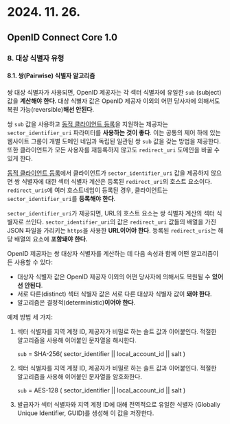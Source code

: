 # 2024. 11. 26.

## OpenID Connect Core 1.0

### 8. 대상 식별자 유형

#### 8.1. 쌍(Pairwise) 식별자 알고리즘

쌍 대상 식별자가 사용되면, OpenID 제공자는 각 섹터 식별자에 유일한 `sub` (subject) 값을 **계산해야 한다**. 대상 식별자 값은 OpenID 제공자 이외의 어떤 당사자에 의해서도 복원 가능(reversible)**해선 안된다**.

쌍 `sub` 값을 사용하고 [동적 클라이언트 등록][openid-registration]을 지원하는 제공자는 `sector_identifier_uri` 파라미터를 **사용하는 것이 좋다**. 이는 공통의 제어 하에 있는 웹사이트 그룹이 개별 도메인 네임과 독립된 일관된 쌍 `sub` 값을 갖는 방법을 제공한다. 또한 클라이언트가 모든 사용자를 재등록하지 않고도 `redirect_uri` 도메인을 바꿀 수 있게 한다.

[동적 클라이언트 등록][openid-registration]에서 클라이언트가 `sector_identifier_uri` 값을 제공하지 않으면 쌍 식별자에 대한 섹터 식별자 계산은 등록된 `redirect_uri`의 호스트 요소이다. `redirect_uris`에 여러 호스트네임이 등록된 경우, 클라이언트는 `sector_identifier_uri`를 **등록해야 한다**.

`sector_identifier_uri`가 제공되면, URL의 호스트 요소는 쌍 식별자 계산의 섹터 식별자로 쓰인다. `sector_identifier_uri`의 값은 `redirect_uri` 값들의 배열을 가진 JSON 파일을 가리키는 `https`을 사용한 **URL이어야 한다**. 등록된 `redirect_uris`는 해당 배열의 요소에 **포함돼야 한다**.

OpenID 제공자는 쌍 대상자 식별자를 계산하는 데 다음 속성과 함께 어떤 알고리즘이든 사용할 수 있다:

* 대상자 식별자 값은 OpenID 제공자 이외의 어떤 당사자에 의해서도 복원될 수 **있어선 안된다**.
* 서로 다른(distinct) 섹터 식별자 값은 서로 다른 대상자 식별자 값이 **돼야 한다**.
* 알고리즘은 결정적(deterministic)**이어야 한다**.

예제 방법 세 가지:

1. 섹터 식별자를 지역 계정 ID, 제공자가 비밀로 하는 솔트 값과 이어붙인다. 적절한 알고리즘을 사용해 이어붙인 문자열을 해시한다.

   `sub` = SHA-256( sector_identifier || local_account_id || salt )

2. 섹터 식별자를 지역 계정 ID, 제공자가 비밀로 하는 솔트 값과 이어붙인다. 적절한 알고리즘을 사용해 이어붙인 문자열을 암호화한다.

   `sub` = AES-128 ( sector_identifier || local_account_id || salt )

3. 발급자가 섹터 식별자와 지역 계정 ID에 대해 전역적으로 유일한 식별자 (Globally Unique Identifier, GUID)를 생성해 이 값을 저장한다.



[openid-registration]: https://openid.net/specs/openid-connect-registration-1_0.html
